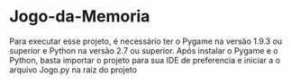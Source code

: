 # Jogo-da-Memoria

Para executar esse projeto, é necessário ter o Pygame na versão 1.9.3 ou superior e Python na versão 2.7 ou superior.
Após instalar o Pygame e o Python, basta importar o projeto para sua IDE de preferencia e iniciar a o arquivo Jogo.py na raiz do projeto
